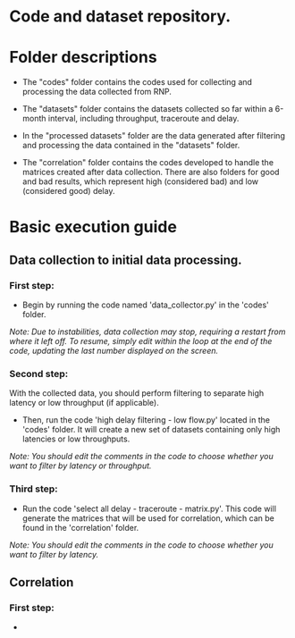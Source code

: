 # Code and dataset repository.

# Folder descriptions

- The "codes" folder contains the codes used for collecting and processing the data collected from RNP.

- The "datasets" folder contains the datasets collected so far within a 6-month interval, including throughput, traceroute and delay.

- In the "processed datasets" folder are the data generated after filtering and processing the data contained in the "datasets" folder.

- The "correlation" folder contains the codes developed to handle the matrices created after data collection. There are also folders for good and bad results, which represent high (considered bad) and low (considered good) delay.

# Basic execution guide

## Data collection to initial data processing.
### First step:
- Begin by running the code named 'data_collector.py' in the 'codes' folder.
  
*Note: Due to instabilities, data collection may stop, requiring a restart from where it left off. To resume, simply edit within the loop at the end of the code, updating the last number displayed on the screen.*

### Second step:
With the collected data, you should perform filtering to separate high latency or low throughput (if applicable).
- Then, run the code 'high delay filtering - low flow.py' located in the 'codes' folder. It will create a new set of datasets containing only high latencies or low throughputs.
  
*Note: You should edit the comments in the code to choose whether you want to filter by latency or throughput.*

### Third step:
- Run the code 'select all delay - traceroute - matrix.py'. This code will generate the matrices that will be used for correlation, which can be found in the 'correlation' folder.
  
*Note: You should edit the comments in the code to choose whether you want to filter by latency.*

## Correlation

### First step:
- 
